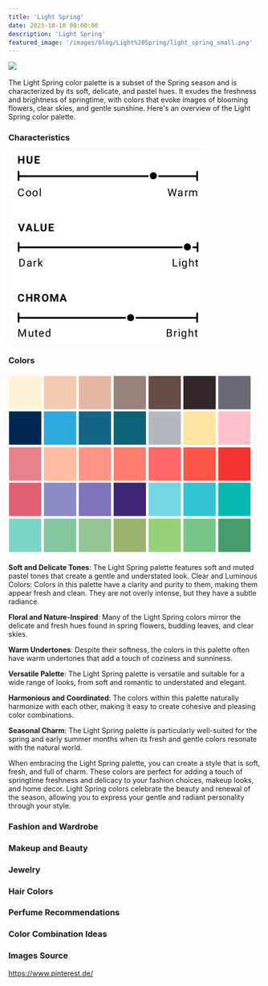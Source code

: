 ```yaml
---
title: 'Light Spring'
date: 2023-10-10 00:00:00
description: 'Light Spring'
featured_image: '/images/blog/Light%20Spring/light_spring_small.png'
---
```


![](/images/blog/Cool%20Spring/mood_board.png)

The Light Spring color palette is a subset of the Spring season and is characterized by its soft, delicate, and pastel hues. It exudes the freshness and brightness of springtime, with colors that evoke images of blooming flowers, clear skies, and gentle sunshine. Here's an overview of the Light Spring color palette.

### Characteristics

![](/images/blog/Light%20Spring/characteristics.png)

### Colors

![](/images/blog/Light%20Spring/colors.png)


**Soft and Delicate Tones**: The Light Spring palette features soft and muted pastel tones that create a gentle and understated look.
Clear and Luminous Colors: Colors in this palette have a clarity and purity to them, making them appear fresh and clean. They are not overly intense, but they have a subtle radiance.

**Floral and Nature-Inspired**: Many of the Light Spring colors mirror the delicate and fresh hues found in spring flowers, budding leaves, and clear skies.

**Warm Undertones**: Despite their softness, the colors in this palette often have warm undertones that add a touch of coziness and sunniness.

**Versatile Palette**: The Light Spring palette is versatile and suitable for a wide range of looks, from soft and romantic to understated and elegant.

**Harmonious and Coordinated**: The colors within this palette naturally harmonize with each other, making it easy to create cohesive and pleasing color combinations.

**Seasonal Charm**: The Light Spring palette is particularly well-suited for the spring and early summer months when its fresh and gentle colors resonate with the natural world.

When embracing the Light Spring palette, you can create a style that is soft, fresh, and full of charm. These colors are perfect for adding a touch of springtime freshness and delicacy to your fashion choices, makeup looks, and home decor. Light Spring colors celebrate the beauty and renewal of the season, allowing you to express your gentle and radiant personality through your style.


### Fashion and Wardrobe

### Makeup and Beauty

### Jewelry

### Hair Colors

### Perfume Recommendations

### Color Combination Ideas

### Images Source 

https://www.pinterest.de/